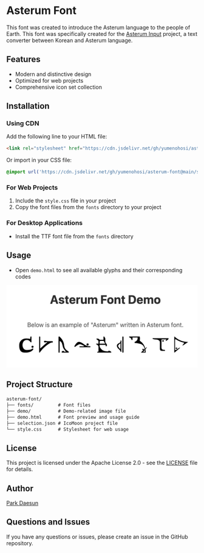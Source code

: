 # Asterum Font

This font was created to introduce the Asterum language to the people of Earth. This font was specifically created for the [Asterum Input](https://github.com/yumenohosi/asterum-input) project, a text converter between Korean and Asterum language.

## Features
- Modern and distinctive design
- Optimized for web projects
- Comprehensive icon set collection

## Installation

### Using CDN
Add the following line to your HTML file:
```html
<link rel="stylesheet" href="https://cdn.jsdelivr.net/gh/yumenohosi/asterum-font@main/style.css">
```

Or import in your CSS file:
```css
@import url('https://cdn.jsdelivr.net/gh/yumenohosi/asterum-font@main/style.css');
```

### For Web Projects
1. Include the `style.css` file in your project
2. Copy the font files from the `fonts` directory to your project

### For Desktop Applications
- Install the TTF font file from the `fonts` directory

## Usage
- Open `demo.html` to see all available glyphs and their corresponding codes

![Asterum Font Demo](./demo/font_demo.png)

## Project Structure
```
asterum-font/
├── fonts/         # Font files
├── demo/          # Demo-related image file
├── demo.html      # Font preview and usage guide
├── selection.json # IcoMoon project file
└── style.css      # Stylesheet for web usage
```

## License
This project is licensed under the Apache License 2.0 - see the [LICENSE](LICENSE) file for details.


## Author
[Park Daesun](https://github.com/yumenohosi)

## Questions and Issues
If you have any questions or issues, please create an issue in the GitHub repository. 